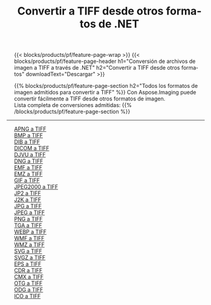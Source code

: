 ﻿---
title: Convertir a TIFF desde otros formatos de .NET 
weight: 3920
url: /es/net/conversion/to/tiff 
lang: es
langdirlevel: 2
locales: zh-hans,ja,it,ru,de,es,fr,nl,id,lt,pl,pt,vi,tr,ko,zh-hant,ar,hi,th,sv,cs,uk,he
description: Usando Aspose.Imaging puede convertir fácilmente a TIFF desde otros formatos
---

{{< blocks/products/pf/feature-page-wrap >}}
{{< blocks/products/pf/feature-page-header h1="Conversión de archivos de imagen a TIFF a través de .NET" h2="Convertir a TIFF desde otros formatos" downloadText="Descargar" >}}


{{% blocks/products/pf/feature-page-section  h2="Todos los formatos de imagen admitidos para convertir a TIFF" %}}
Con Aspose.Imaging puede convertir fácilmente a TIFF desde otros formatos de imagen.
<br/>
Lista completa de conversiones admitidas:
{{% /blocks/products/pf/feature-page-section %}}
<div class="container-fluid productfamilypage bg-gray">
    <div class="convertypes bg-gray agp-content section">
        <div class="container">
		<hr style="margin-left:-20px;"/>
		<div class="row other-converters">
		    <div class='col-md-2 other-converter remove-lp remove-rp'><a href="/imaging/es/net/conversion/apng-to-tiff" >APNG a TIFF</a></div>
<div class='col-md-2 other-converter remove-lp remove-rp'><a href="/imaging/es/net/conversion/bmp-to-tiff" >BMP a TIFF</a></div>
<div class='col-md-2 other-converter remove-lp remove-rp'><a href="/imaging/es/net/conversion/dib-to-tiff" >DIB a TIFF</a></div>
<div class='col-md-2 other-converter remove-lp remove-rp'><a href="/imaging/es/net/conversion/dicom-to-tiff" >DICOM a TIFF</a></div>
<div class='col-md-2 other-converter remove-lp remove-rp'><a href="/imaging/es/net/conversion/djvu-to-tiff" >DJVU a TIFF</a></div>
<div class='col-md-2 other-converter remove-lp remove-rp'><a href="/imaging/es/net/conversion/dng-to-tiff" >DNG a TIFF</a></div>
<div class='col-md-2 other-converter remove-lp remove-rp'><a href="/imaging/es/net/conversion/emf-to-tiff" >EMF a TIFF</a></div>
<div class='col-md-2 other-converter remove-lp remove-rp'><a href="/imaging/es/net/conversion/emz-to-tiff" >EMZ a TIFF</a></div>
<div class='col-md-2 other-converter remove-lp remove-rp'><a href="/imaging/es/net/conversion/gif-to-tiff" >GIF a TIFF</a></div>
<div class='col-md-2 other-converter remove-lp remove-rp'><a href="/imaging/es/net/conversion/jpeg2000-to-tiff" >JPEG2000 a TIFF</a></div>
<div class='col-md-2 other-converter remove-lp remove-rp'><a href="/imaging/es/net/conversion/jp2-to-tiff" >JP2 a TIFF</a></div>
<div class='col-md-2 other-converter remove-lp remove-rp'><a href="/imaging/es/net/conversion/j2k-to-tiff" >J2K a TIFF</a></div>
<div class='col-md-2 other-converter remove-lp remove-rp'><a href="/imaging/es/net/conversion/jpg-to-tiff" >JPG a TIFF</a></div>
<div class='col-md-2 other-converter remove-lp remove-rp'><a href="/imaging/es/net/conversion/jpeg-to-tiff" >JPEG a TIFF</a></div>
<div class='col-md-2 other-converter remove-lp remove-rp'><a href="/imaging/es/net/conversion/png-to-tiff" >PNG a TIFF</a></div>
<div class='col-md-2 other-converter remove-lp remove-rp'><a href="/imaging/es/net/conversion/tga-to-tiff" >TGA a TIFF</a></div>
<div class='col-md-2 other-converter remove-lp remove-rp'><a href="/imaging/es/net/conversion/webp-to-tiff" >WEBP a TIFF</a></div>
<div class='col-md-2 other-converter remove-lp remove-rp'><a href="/imaging/es/net/conversion/wmf-to-tiff" >WMF a TIFF</a></div>
<div class='col-md-2 other-converter remove-lp remove-rp'><a href="/imaging/es/net/conversion/wmz-to-tiff" >WMZ a TIFF</a></div>
<div class='col-md-2 other-converter remove-lp remove-rp'><a href="/imaging/es/net/conversion/svg-to-tiff" >SVG a TIFF</a></div>
<div class='col-md-2 other-converter remove-lp remove-rp'><a href="/imaging/es/net/conversion/svgz-to-tiff" >SVGZ a TIFF</a></div>
<div class='col-md-2 other-converter remove-lp remove-rp'><a href="/imaging/es/net/conversion/eps-to-tiff" >EPS a TIFF</a></div>
<div class='col-md-2 other-converter remove-lp remove-rp'><a href="/imaging/es/net/conversion/cdr-to-tiff" >CDR a TIFF</a></div>
<div class='col-md-2 other-converter remove-lp remove-rp'><a href="/imaging/es/net/conversion/cmx-to-tiff" >CMX a TIFF</a></div>
<div class='col-md-2 other-converter remove-lp remove-rp'><a href="/imaging/es/net/conversion/otg-to-tiff" >OTG a TIFF</a></div>
<div class='col-md-2 other-converter remove-lp remove-rp'><a href="/imaging/es/net/conversion/odg-to-tiff" >ODG a TIFF</a></div>
<div class='col-md-2 other-converter remove-lp remove-rp'><a href="/imaging/es/net/conversion/ico-to-tiff" >ICO a TIFF</a></div>
                </div>
        </div>
    </div>
</div>
<br/>

